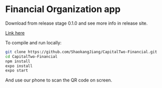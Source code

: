 # Financial Organization app

Download from release stage 0.1.0 and see more info in release site. 

[Link here](https://github.com/CapitalTwo/CapitalTwo-Financial/releases/tag/0.1.0)

To compile and run locally: 

```bash
git clone https://github.com/ShaokangJiang/CapitalTwo-Financial.git
cd CapitalTwo-Financial
npm install
expo install
expo start
```

And use our phone to scan the QR code on screen. 

